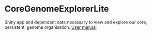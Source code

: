 # CoreGenomeExplorerLite
Shiny app and dependant data necessary to view and explore our core, persistent, genome organisation.
[User manual](https://drive.google.com/file/d/1gJW8q0Cp_I4p2ohbhuEblBcPgDbJfKKj/view)
